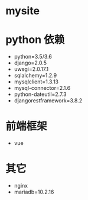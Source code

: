 # mysite
# python 依赖
  - python=3.5/3.6
  - django=2.0.5
  - uwsgi=2.0.17.1
  - sqlalchemy=1.2.9
  - mysqlclient=1.3.13
  - mysql-connector=2.1.6
  - python-dateutil=2.7.3
  - djangorestframework=3.8.2
# 前端框架
  - vue
  
# 其它
  - nginx
  - mariadb=10.2.16
